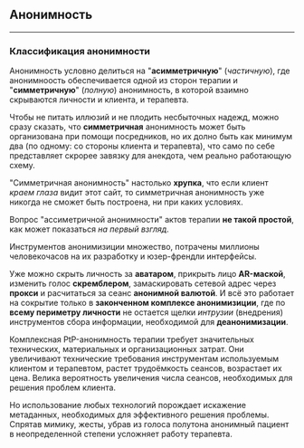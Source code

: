 ## Анонимность
---

### Классификация анонимности

Анонимность условно делиться на "**асимметричную**" (_частичную_), где анонимноость обеспечивается одной из сторон терапии и "**симметричную**" (_полную_) анонимность, в которой взаимно скрываются личности и клиента, и терапевта.

Чтобы не питать иллюзий и не плодить несбыточных надежд, можно сразу сказать, что **симметричная** анонимность может быть организована при помощи посредников, но их долно быть как минимум два (по одному: со стороны клиента и терапевта), что само по себе представляет скрорее завязку для анекдота, чем реально работающую схему.

"Симметричная анонимность" настолько **хрупка**, что если клиент _краем глаза_ видит этот сайт, то симметричная анонимность уже никогда не сможет быть построена, ни при каких условиях. 

Вопрос "ассиметричной анонимности" актов терапии **не такой простой**, как может показаться _на первый взгляд_. 

Инструментов анонимизиции множество, потрачены миллионы человекочасов на их разработку и юзер-френдли интерфейсы.

Уже можно скрыть личность за **аватаром**, прикрыть лицо **AR-маской**, изменить голос **скремблером**, замаскировать сетевой адрес через **прокси** и расчитаться за сеанс **анонимной валютой**. И всё это работает на сокрытие только в **законченном комплексе анонимизиции**, где по **всему периметру личности** не остается щелки _интрузии_ (внедрения) инструментов сбора информации, необходимой для **деанонимизации**.

Комплексная PtP-анонимность терапии требует значительных технических, материальных и организационных затрат. Они увеличивают технические требования инструментам используемым клиентом и терапевтом, растет трудоёмкость сеансов, возрастает их цена. Велика вероятность увеличения числа сеансов, необходимых для решения проблем клиента. 

Но использование любых технологий порождает искажение метаданных, необходимых для эффективного решения проблемы. Спрятав мимику, жесты, убрав из голоса полутона анонимный пациент в неопределенной степени усложняет работу терапевта. 
